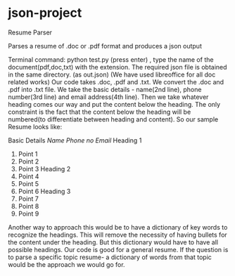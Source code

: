 json-project
============

Resume Parser

Parses a resume of .doc or .pdf format and produces a json output


Terminal command: python test.py (press enter) ,
type the name of the document(pdf,doc,txt) with the extension. The required json file is obtained in the same directory. (as out.json)
(We have used libreoffice for all doc related works)
Our code takes .doc, .pdf and .txt. We convert the .doc and .pdf into .txt file. 
We take the basic details - name(2nd line), phone number(3rd line) and email address(4th line). Then we take whatever heading comes our way and put the content below the heading. The only constraint is the fact that the content below the heading will be numbered(to differentiate between heading and content).
So our sample Resume looks like:


Basic Details
*Name*
*Phone no*
*Email*
Heading 1
1. Point 1
2. Point 2
3. Point 3
Heading 2
1. Point 4
2. Point 5
3. Point 6
Heading 3
1. Point 7
2. Point 8
3. Point 9

Another way to approach this would be to have a dictionary of key words to recognize the headings. This will remove the necessity of having bullets for the content under the heading. But this dictionary would have to have all possible headings. Our code is good for a general resume. If the question is to parse a specific topic resume- a dictionary of words from that topic would be the approach we would go for.



